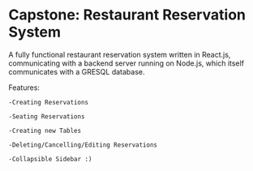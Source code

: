 # Capstone: Restaurant Reservation System

A fully functional restaurant reservation system written in React.js, communicating with a backend server running on Node.js, which itself communicates with a GRESQL database.

Features:

	-Creating Reservations
	
	-Seating Reservations
	
	-Creating new Tables
	
	-Deleting/Cancelling/Editing Reservations
	
	-Collapsible Sidebar :)
